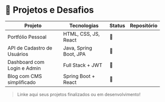 # 🧪 Projetos e Desafios

| Projeto                              | Tecnologias               | Status | Repositório |
|-------------------------------------|---------------------------|--------|-------------|
| Portfólio Pessoal                   | HTML, CSS, JS, React      | 🚧     |             |
| API de Cadastro de Usuários         | Java, Spring Boot, JPA    | 🚧     |             |
| Dashboard com Login e Admin         | Full Stack + JWT          | 🚧     |             |
| Blog com CMS simplificado           | Spring Boot + React       | 🚧     |             |

> Linke aqui seus projetos finalizados ou em desenvolvimento!